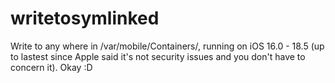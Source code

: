 # writetosymlinked
Write to any where in /var/mobile/Containers/, running on iOS 16.0 - 18.5 (up to lastest since Apple said it's not security issues and you don't have to concern it). Okay :D
